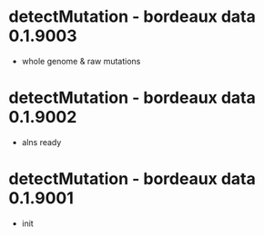 # detectMutation - bordeaux data 0.1.9003
* whole genome & raw mutations

# detectMutation - bordeaux data 0.1.9002
* alns ready

# detectMutation - bordeaux data 0.1.9001
* init
